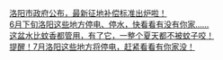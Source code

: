  
[洛阳市政府公布，最新征地补偿标准出炉啦！](http://www.dianyue.me/archives/752/2bj251b4xlpnnj5m/)  
[6月下旬洛阳这些地方停电、停水，快看看有没有你家......](http://www.dianyue.me/archives/138/d3ktokwfvu61bwbg/)  
[这盆水比蚊香都管用，有了它，一整个夏天都不被蚊子咬！](http://www.dianyue.me/archives/357/7f62melqlln472av/)  
[提醒！7月洛阳这些地方将停电，赶紧看看有你家没！](http://www.dianyue.me/archives/780/vrh39yt33owyx85r/)